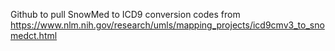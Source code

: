 Github to pull SnowMed to ICD9 conversion codes from https://www.nlm.nih.gov/research/umls/mapping_projects/icd9cmv3_to_snomedct.html
